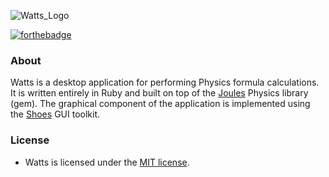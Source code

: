 ![Watts_Logo](https://cloud.githubusercontent.com/assets/7763904/8000839/70080f0e-0b2d-11e5-8fa6-5e44b6b971a9.png)

[![forthebadge](http://forthebadge.com/images/badges/built-with-ruby.svg)](http://forthebadge.com)

### About
Watts is a desktop application for performing Physics formula calculations. It is written entirely in Ruby and built on top of the [Joules](http://www.github.com/elailai94/Joules) Physics library (gem). The graphical component of the application is implemented using the [Shoes](http://www.shoesrb.com/) GUI toolkit. 

### License
* Watts is licensed under the [MIT license](https://www.github.com/elailai94/Watts/blob/master/LICENSE.md).
